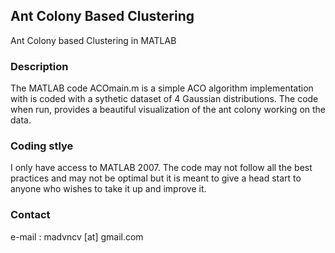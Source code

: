## Ant Colony Based Clustering
Ant Colony based Clustering in MATLAB 
### Description
The MATLAB code ACOmain.m is a simple ACO algorithm implementation with is coded with a sythetic dataset of 4 Gaussian distributions. The code when run, provides a beautiful visualization of the ant colony working on the data. 
### Coding stlye
I only have access to MATLAB 2007. The code may not follow all the best practices and may not be optimal but it is meant to give a head start to anyone who wishes to take it up and improve it. 
### Contact 
e-mail : madvncv [at] gmail.com
